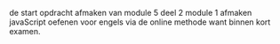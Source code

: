 de start opdracht afmaken van module 5 deel 2
module 1 afmaken javaScript
oefenen voor engels via de online methode want binnen kort examen.